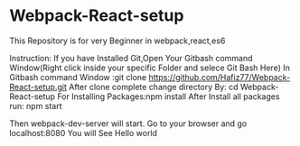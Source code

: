 # Webpack-React-setup
This Repository is for very Beginner in webpack,react,es6 

Instruction:
If you have Installed Git,Open Your Gitbash command Window(Right click inside your specific Folder and selece Git Bash Here)
In Gitbash command Window :git clone https://github.com/Hafiz77/Webpack-React-setup.git
After clone complete change directory By: cd Webpack-React-setup
For Installing Packages:npm install
After Install all packages run: npm start

Then webpack-dev-server will start. Go to your browser and go localhost:8080
You will See Hello world